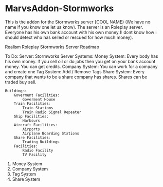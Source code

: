 # MarvsAddon-Stormworks

This is the addon for the Stormworks server {COOL NAME} (We have no name if you know one let us know).
The server is an Roleplay server. Everyone has his own bank account with his own money.(I dont know how i should detect who has selled or rescued for how much money).

Realism Roleplay Stormworks Server Roadmap

To Do:
	Server:
		Stormworks Server 
	Systems:
		Money System:
			Every body has his own money. If you sell oil or do jobs then you get on your bank account money. You can get credits.
		Company System:
			You can work for a company and create one
		Tag System:
			Add / Remove Tags
		Share System:
			Every company that wants to be a share company has shares. Shares can be traded buy sell.

	Buildings:
		Goverment Facilities:
			Goverment House
		Train Facilities:
			Train Stations
			Train Radio Signal Repeater
		Ship Facilities:
			Harbours
		Aircraft Facilities:
			Airports
			Airplane Boarding Stations
		Share Facilities:
			Trading Buildings
		Facilities:
			Radio Facility
			TV Facility
			
1. Money System
2. Company System
3. Tag System
4. Share System
